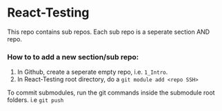 # React-Testing

This repo contains sub repos. Each sub repo is a seperate section AND repo.

### How to to add a new section/sub repo:
1. In Github, create a seperate empty repo, i.e. `1_Intro`.
2. In React-Testing root directory, do a `git module add <repo SSH>`

To commit submodules, run the git commands inside the submodule root folders. i.e `git push`